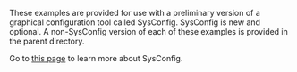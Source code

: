 
These examples are provided for use with a preliminary version of a graphical configuration
tool called SysConfig. SysConfig is new and optional. A non-SysConfig version of each of
these examples is provided in the parent directory.

Go to [this page](http://www.ti.com/sysconfignotice) to learn
more about SysConfig.
